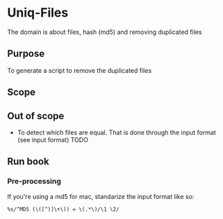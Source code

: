 # Uniq-Files

The domain is about files, hash (md5) and removing duplicated files

## Purpose

To generate a script to remove the duplicated files

## Scope

## Out of scope

  * To detect which files are equal. That is done through the input format (see input format) TODO

## Run book

### Pre-processing

If you're using a md5 for mac, standarize the input format like so:

```
%s/^MD5 (\([^)]\+\)) = \(.*\)/\1 \2/
```


